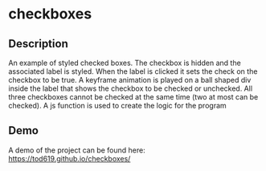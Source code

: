 # checkboxes

## Description

An example of styled checked boxes. The checkbox is hidden and the associated label is styled. When the label is clicked it sets the check on the checkbox to be true. A keyframe animation is played on a ball shaped div inside the label that shows the checkbox to be checked or unchecked. All three checkboxes cannot be checked at the same time (two at most can be checked). A js function is used to create the logic for the program

## Demo

A demo of the project can be found here: https://tod619.github.io/checkboxes/
